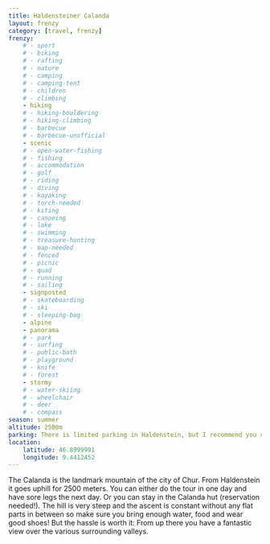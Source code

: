 ```yaml
---
title: Haldensteiner Calanda
layout: frenzy
category: [travel, frenzy]
frenzy:
    # - sport
    # - biking
    # - rafting
    # - nature
    # - camping
    # - camping-tent
    # - children
    # - climbing
    - hiking
    # - hiking-bouldering
    # - hiking-climbing
    # - barbecue
    # - barbecue-unofficial
    - scenic
    # - open-water-fishing
    # - fishing
    # - accommodation
    # - golf
    # - riding
    # - diving
    # - kayaking
    # - torch-needed
    # - kiting
    # - canoeing
    # - lake
    # - swimming
    # - treasure-hunting
    # - map-needed
    # - fenced
    # - picnic
    # - quad
    # - running
    # - sailing
    - signposted
    # - skateboarding
    # - ski
    # - sleeping-bag
    - alpine
    - panorama
    # - park
    # - surfing
    # - public-bath
    # - playground
    # - knife
    # - forest
    - stormy
    # - water-skiing
    # - wheelchair
    # - deer
    # - compass
season: summer
altitude: 2500m
parking: There is limited parking in Haldenstein, but I recommend you come by train
location:
    latitude: 46.8999991
    longitude: 9.4412452
---
```


The Calanda is the landmark mountain of the city of Chur. From Haldenstein it goes uphill for 2500 meters. You can either do the tour in one day and have sore legs the next day. Or you can stay in the Calanda hut (reservation needed!). The hill is very steep and the ascent is constant without any flat parts in between so make sure you bring enough water, food and wear good shoes! But the hassle is worth it: From up there you have a fantastic view over the various surrounding valleys.